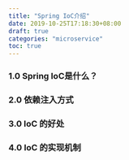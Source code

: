 ```yaml
---
title: "Spring IoC介绍"
date: 2019-10-25T17:18:30+08:00
draft: true
categories: "microservice"
toc: true
---
```

### 1.0 Spring IoC是什么？

### 2.0 依赖注入方式

### 3.0 IoC 的好处

### 4.0 IoC 的实现机制




